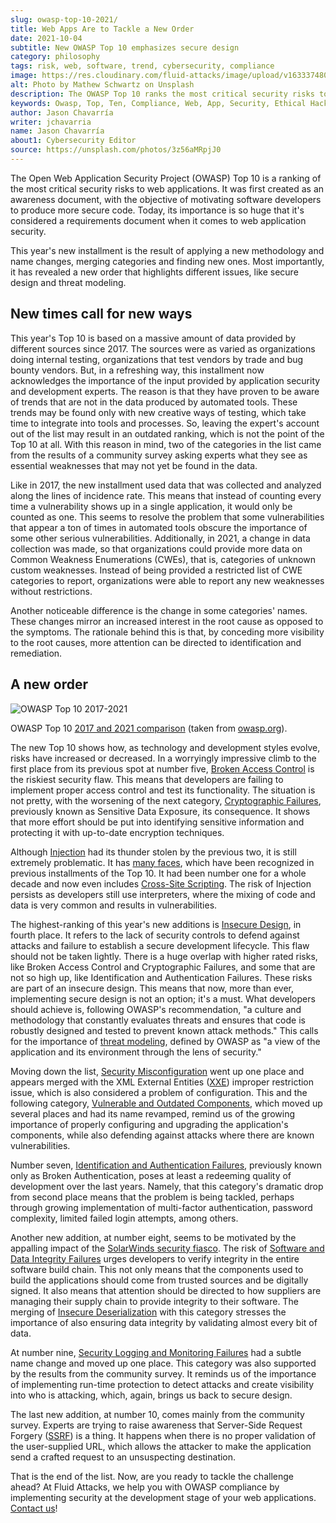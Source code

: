 ```yaml
---
slug: owasp-top-10-2021/
title: Web Apps Are to Tackle a New Order
date: 2021-10-04
subtitle: New OWASP Top 10 emphasizes secure design
category: philosophy
tags: risk, web, software, trend, cybersecurity, compliance
image: https://res.cloudinary.com/fluid-attacks/image/upload/v1633374808/blog/owasp-top-10-2021/cover_owasp.webp
alt: Photo by Mathew Schwartz on Unsplash
description: The OWASP Top 10 ranks the most critical security risks to web applications. The 2021 installment comes with new categories, name changes and a new order.
keywords: Owasp, Top, Ten, Compliance, Web, App, Security, Ethical Hacking, Pentesting
author: Jason Chavarría
writer: jchavarria
name: Jason Chavarría
about1: Cybersecurity Editor
source: https://unsplash.com/photos/3z56aMRpjJ0
---
```


The Open Web Application Security Project (OWASP) Top 10
is a ranking of the most critical security risks to web applications.
It was first created as an awareness document,
with the objective of motivating software developers
to produce more secure code.
Today,
its importance is so huge
that it's considered a requirements document
when it comes to web application security.

This year's new installment is the result
of applying a new methodology and name changes,
merging categories
and finding new ones.
Most importantly,
it has revealed a new order that highlights different issues,
like secure design and threat modeling.

## New times call for new ways

This year's Top 10 is based on a massive amount of data
provided by different sources since 2017.
The sources were as varied as organizations doing internal testing,
organizations that test vendors by trade
and bug bounty vendors.
But,
in a refreshing way,
this installment now acknowledges the importance
of the input provided by application security and development experts.
The reason is that they have proven to be aware of trends
that are not in the data produced by automated tools.
These trends may be found only with new creative ways of testing,
which take time to integrate into tools and processes.
So,
leaving the expert's account out of the list may result in an outdated ranking,
which is not the point of the Top 10 at all.
With this reason in mind,
two of the categories in the list came from the results of a community survey
asking experts what they see as essential weaknesses
that may not yet be found in the data.

Like in 2017,
the new installment used data that was collected and analyzed
along the lines of incidence rate.
This means
that instead of counting every time a vulnerability shows up
in a single application,
it would only be counted as one.
This seems to resolve the problem
that some vulnerabilities that appear a ton of times in automated tools
obscure the importance of some other serious vulnerabilities.
Additionally,
in 2021,
a change in data collection was made,
so that organizations could provide more data on Common Weakness Enumerations
(CWEs),
that is,
categories of unknown custom weaknesses.
Instead of being provided a restricted list of CWE categories to report,
organizations were able to report any new weaknesses without restrictions.

Another noticeable difference is the change in some categories' names.
These changes mirror an increased interest in the root cause
as opposed to the symptoms.
The rationale behind this is that,
by conceding more visibility to the root causes,
more attention can be directed to identification and remediation.

## A new order

<div class="imgblock">

![OWASP Top 10 2017-2021](https://res.cloudinary.com/fluid-attacks/image/upload/v1633374808/blog/owasp-top-10-2021/figure-owasp.webp)

<div class="title">

OWASP Top 10 [2017 and 2021
comparison](https://owasp.org/Top10/A00_2021_Introduction/)
(taken from [owasp.org](https://owasp.org/Top10/assets/mapping.png)).

</div>

</div>

The new Top 10 shows how,
as technology and development styles evolve,
risks have increased or decreased.
In a worryingly impressive climb to the first place
from its previous spot at number five,
[Broken Access Control](https://owasp.org/Top10/A01_2021-Broken_Access_Control/)
is the riskiest security flaw.
This means that developers are failing to implement proper access control
and test its functionality.
The situation is not pretty, with the worsening of the next category,
[Cryptographic Failures](https://owasp.org/Top10/A02_2021-Cryptographic_Failures/),
previously known as Sensitive Data Exposure, its consequence.
It shows
that more effort should be put into identifying sensitive information
and protecting it with up-to-date encryption techniques.

<div>
<cta-banner
buttontxt="Read more"
link="/solutions/vulnerability-management/"
title="Get started with Fluid Attacks' Vulnerability Management solution
right now"
/>
</div>

Although [Injection](https://owasp.org/Top10/A03_2021-Injection/)
had its thunder stolen by the previous two,
it is still extremely problematic.
It has [many faces](https://capec.mitre.org/data/definitions/152.html),
which have been recognized in previous installments of the Top 10.
It had been number one for a whole decade
and now even includes [Cross-Site Scripting](https://owasp.org/www-project-top-ten/2017/A7_2017-Cross-Site_Scripting_\(XSS\).html).
The risk of Injection persists as developers still use interpreters,
where the mixing of code and data is very common
and results in vulnerabilities.

The highest-ranking of this year's new additions is
[Insecure Design](https://owasp.org/Top10/A04_2021-Insecure_Design/),
in fourth place.
It refers to the lack of security controls to defend against attacks
and failure to establish a secure development lifecycle.
This flaw should not be taken lightly.
There is a huge overlap with higher rated risks,
like Broken Access Control and Cryptographic Failures,
and some that are not so high up,
like Identification and Authentication Failures.
These risks are part of an insecure design.
This means
that now, more than ever, implementing secure design is not an option;
it's a must.
What developers should achieve is,
following OWASP's recommendation,
"a culture and methodology that constantly evaluates threats
and ensures that code is robustly designed and tested
to prevent known attack methods."
This calls for the importance of [threat modeling](https://owasp.org/www-community/Threat_Modeling),
defined by OWASP as "a view of the application and its environment
through the lens of security."

Moving down the list, [Security Misconfiguration](https://owasp.org/Top10/A05_2021-Security_Misconfiguration/)
went up one place and appears merged with the XML External Entities
([XXE](https://owasp.org/www-project-top-ten/2017/A4_2017-XML_External_Entities_\(XXE\).html))
improper restriction issue,
which is also considered a problem of configuration.
This and the following category,
[Vulnerable and Outdated Components](https://owasp.org/Top10/A06_2021-Vulnerable_and_Outdated_Components/),
which moved up several places and had its name revamped,
remind us of the growing importance
of properly configuring and upgrading the application's components,
while also defending against attacks where there are known vulnerabilities.

Number seven,
[Identification and Authentication Failures](https://owasp.org/Top10/A07_2021-Identification_and_Authentication_Failures/),
previously known only as Broken Authentication,
poses at least a redeeming quality of development over the last years.
Namely,
that this category's dramatic drop from second place means
that the problem is being tackled,
perhaps through growing implementation of multi-factor authentication,
password complexity,
limited failed login attempts,
among others.

Another new addition,
at number eight,
seems to be motivated
by the appalling impact of the [SolarWinds security fiasco](../solarwinds-attack/).
The risk of [Software and Data Integrity Failures](https://owasp.org/Top10/A08_2021-Software_and_Data_Integrity_Failures/)
urges developers to verify integrity in the entire software build chain.
This not only means that the components used to build the applications
should come from trusted sources and be digitally signed.
It also means
that attention should be directed
to how suppliers are managing their supply chain
to provide integrity to their software.
The merging of [Insecure Deserialization](https://owasp.org/www-project-top-ten/2017/A8_2017-Insecure_Deserialization.html)
with this category
stresses the importance of also ensuring data integrity
by validating almost every bit of data.

At number nine,
[Security Logging and Monitoring Failures](https://owasp.org/Top10/A09_2021-Security_Logging_and_Monitoring_Failures/)
had a subtle name change and moved up one place.
This category was also supported by the results from the community survey.
It reminds us of the importance of implementing run-time protection
to detect attacks and create visibility into who is attacking,
which, again, brings us back to secure design.

The last new addition,
at number 10,
comes mainly from the community survey.
Experts are trying to raise awareness
that Server-Side Request Forgery ([SSRF](https://owasp.org/Top10/A10_2021-Server-Side_Request_Forgery_%28SSRF%29/))
is a thing.
It happens when there is no proper validation of the user-supplied URL,
which allows the attacker
to make the application send a crafted request to an unsuspecting destination.

That is the end of the list.
Now,
are you ready to tackle the challenge ahead?
At Fluid Attacks,
we help you with OWASP compliance by implementing security
at the development stage of your web applications.
[Contact us](../../contact-us/)\!
